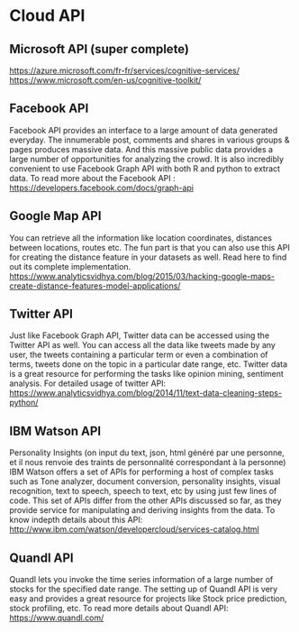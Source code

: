 # Cloud API

## Microsoft API (super complete)
https://azure.microsoft.com/fr-fr/services/cognitive-services/
https://www.microsoft.com/en-us/cognitive-toolkit/

## Facebook API
Facebook API provides an interface to a large amount of data generated everyday. The innumerable post, comments and shares in various groups & pages produces massive data. And this massive public data provides a large number of opportunities for analyzing the crowd.
It is also incredibly convenient to use Facebook Graph API with both R and python to extract data. To read more about the Facebook API : 
https://developers.facebook.com/docs/graph-api

## Google Map API
You can retrieve all the information like location coordinates, distances between locations, routes etc. The fun part is that you can also use this API for creating the distance feature in your datasets as well. Read here to find out its complete implementation.
https://www.analyticsvidhya.com/blog/2015/03/hacking-google-maps-create-distance-features-model-applications/

## Twitter API
Just like Facebook Graph API, Twitter data can be accessed using the Twitter API as well. You can access all the data like tweets made by any user, the tweets containing a particular term or even a combination of terms, tweets done on the topic in a particular date range, etc.
Twitter data is a great resource for performing the tasks like opinion mining, sentiment analysis. For detailed usage of twitter API:
https://www.analyticsvidhya.com/blog/2014/11/text-data-cleaning-steps-python/

## IBM Watson API
Personality Insights (on input du text, json, html généré par une personne, et il nous renvoie des traints de personnalité correspondant à la personne)
IBM Watson offers a set of APIs for performing a host of complex tasks such as Tone analyzer, document conversion, personality insights, visual recognition, text to speech, speech to text, etc by using just few lines of code.
This set of APIs differ from the other APIs discussed so far, as they provide service for manipulating and deriving insights from the data. To know indepth details about this API:
http://www.ibm.com/watson/developercloud/services-catalog.html

## Quandl API
Quandl lets you invoke the time series information of a large number of stocks for the specified date range. The setting up of Quandl API is very easy and provides a great resource for projects like Stock price prediction, stock profiling, etc. To read more details about Quandl API:
https://www.quandl.com/
